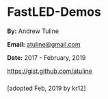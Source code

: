 # FastLED-Demos

**By:** Andrew Tuline

**Email:** atuline@gmail.com

**Date:** 2017 - February, 2019

https://gist.github.com/atuline

###
[adopted Feb, 2019 by kr12]